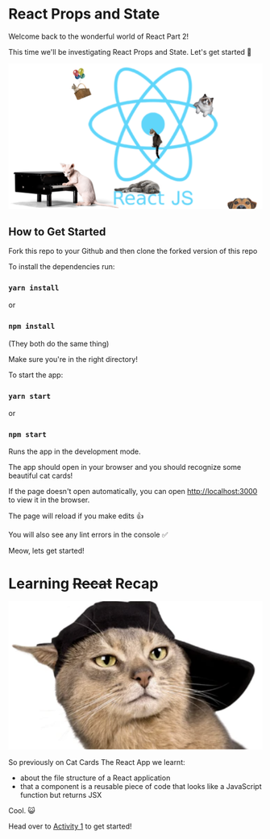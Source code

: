# React Props and State

Welcome back to the wonderful world of React Part 2! 

This time we'll be investigating React Props and State. Let's get started 🙌

![React Atom](./public/catom-dog.png)

## How to Get Started

Fork this repo to your Github and then clone the forked version of this repo

To install the dependencies run:

### `yarn install`

or

### `npm install`

(They both do the same thing)

Make sure you're in the right directory!

To start the app:

### `yarn start`

or

### `npm start`

Runs the app in the development mode.

The app should open in your browser and you should recognize some beautiful cat cards!

If the page doesn't open automatically, you can open [http://localhost:3000](http://localhost:3000) to view it in the browser.

The page will reload if you make edits 👍

You will also see any lint errors in the console ✅

Meow, lets get started! 

# Learning ~~Recat~~ Recap

![Recap](./public/recat.png )

So previously on Cat Cards The React App we learnt:

- about the file structure of a React application
- that a component is a reusable piece of code that looks like a JavaScript function but returns JSX

Cool. 😺

Head over to [Activity 1](./activities/activity-1.md) to get started!
